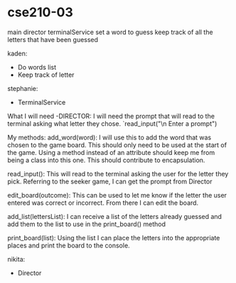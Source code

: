# cse210-03

main
director
terminalService
set a word to guess
keep track of all the letters that have been guessed

kaden:

- Do words list
- Keep track of letter

stephanie:

- TerminalService

What I will need
-DIRECTOR: I will need the prompt that will read to the terminal asking what letter they chose. `read_input("\n Enter a prompt")

My methods:
add_word(word): I will use this to add the word that was chosen to the game board. This should only need to be used at the start of the game. Using a method instead of an attribute should keep me from being a class into this one. This should contribute to encapsulation.

read_input(): This will read to the terminal asking the user for the letter they pick. Referring to the seeker game, I can get the prompt from Director

edit_board(outcome): This can be used to let me know if the letter the user entered was correct or incorrect. From there I can edit the board.

add_list(lettersList): I can receive a list of the letters already guessed and add them to the list to use in the print_board() method

print_board(list): Using the list I can place the letters into the appropriate places and print the board to the console.

nikita:

- Director
